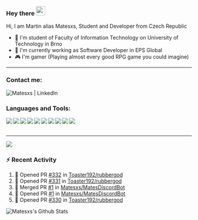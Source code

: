 ### Hey there <img src="https://media.giphy.com/media/hvRJCLFzcasrR4ia7z/giphy.gif" width="25px">

Hi, I am Martin alias Matesxs, Student and Developer from Czech Republic
- 📖 I'm student of Faculty of Information Technology on University of Technology in Brno
- 👷 I'm currently working as Software Developer in EPS Global
- 🎮 I'm gamer (Playing almost every good RPG game you could imagine)

---

### Contact me:

[<img align="left" alt="Matesxs | LinkedIn" src="https://img.shields.io/badge/linkedin-%230077B5.svg?&style=for-the-badge&logo=linkedin&logoColor=white" />][linkedin]

<br />

### Languages and Tools:

<img align="left" src="https://img.shields.io/badge/python%20-%2314354C.svg?&style=for-the-badge&logo=python&logoColor=white"/>
<img align="left" src="https://img.shields.io/badge/Keras%20-%23D00000.svg?&style=for-the-badge&logo=Keras&logoColor=white"/>
<img align="left" src="https://img.shields.io/badge/TensorFlow%20-%23FF6F00.svg?&style=for-the-badge&logo=TensorFlow&logoColor=white" />
<img align="left" src="https://img.shields.io/badge/c++%20-%2300599C.svg?&style=for-the-badge&logo=c%2B%2B&ogoColor=white"/>
<img align="left" src="https://img.shields.io/badge/c%23%20-%23239120.svg?&style=for-the-badge&logo=c-sharp&logoColor=white"/>

<img align="left" src="https://img.shields.io/badge/git%20-%23F05033.svg?&style=for-the-badge&logo=git&logoColor=white"/>
<img align="left" src="https://img.shields.io/badge/github%20-%23121011.svg?&style=for-the-badge&logo=github&logoColor=white"/>
<img align="left" src="https://img.shields.io/badge/bitbucket%20-%230047B3.svg?&style=for-the-badge&logo=bitbucket&logoColor=white"/>
<img align="left" src ="https://img.shields.io/badge/MongoDB-%234ea94b.svg?&style=for-the-badge&logo=mongodb&logoColor=white"/>
<img align="left" src ="https://img.shields.io/badge/sqlite-%2307405e.svg?&style=for-the-badge&logo=sqlite&logoColor=white"/>
<br />
<br />

---

![](https://komarev.com/ghpvc/?username=Matesxs&color=dc143c&style=flat)
<br />

### :zap: Recent Activity

<!--START_SECTION:activity-->
1. 💪 Opened PR [#332](https://github.com/Toaster192/rubbergod/pull/332) in [Toaster192/rubbergod](https://github.com/Toaster192/rubbergod)
2. 💪 Opened PR [#331](https://github.com/Toaster192/rubbergod/pull/331) in [Toaster192/rubbergod](https://github.com/Toaster192/rubbergod)
3. 🎉 Merged PR [#1](https://github.com/Matesxs/MatesDiscordBot/pull/1) in [Matesxs/MatesDiscordBot](https://github.com/Matesxs/MatesDiscordBot)
4. 💪 Opened PR [#1](https://github.com/Matesxs/MatesDiscordBot/pull/1) in [Matesxs/MatesDiscordBot](https://github.com/Matesxs/MatesDiscordBot)
5. 💪 Opened PR [#330](https://github.com/Toaster192/rubbergod/pull/330) in [Toaster192/rubbergod](https://github.com/Toaster192/rubbergod)
<!--END_SECTION:activity-->


<img align="left" alt="Matesxs's Github Stats" src="https://github-readme-stats-ruby-nine.vercel.app/api?username=Matesxs&show_icons=true&hide_border=true" />

[linkedin]: https://www.linkedin.com/in/martin-douša-027570184/

